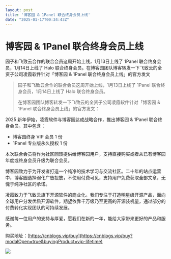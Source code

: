 ```yaml
---
layout: post
title: '博客园 & 1Panel 联合终身会员上线'
date: "2025-01-17T00:34:43Z"
---
```

博客园 & 1Panel 联合终身会员上线
=====================

园子和飞致云合作的联合会员这周开始上线，1月13日上线了 1Panel 联合终身会员，1月14日上线了 Halo 联合终身会员。在博客园团队博客转发一下飞致云的全资子公司凌霞软件针对「博客园 & 1Panel 联合终身会员上线」的官方发文

> 园子和飞致云合作的联合会员这周开始上线，1月13日上线了 1Panel 联合终身会员，1月14日上线了 Halo 联合终身会员。
> 
> 在博客园团队博客转发一下飞致云的全资子公司凌霞软件针对「博客园 & 1Panel 联合终身会员上线」的官方发文：

2025 新年伊始，凌霞软件与博客园达成战略合作，推出博客园 & 1Panel 联合终身会员。其中包含：

*   博客园终身 VIP 会员 1 份
*   1Panel 专业版永久授权 1 份

本次联合会员将作为社区回馈提供给博客园用户，支持直接购买或者从已有博客园年度或终身会员升级为联合会员。

博客园致力于为开发者打造一个纯净的技术学习与交流社区。二十年的站点运营中，博客园选择弱化广告投放，不使用付费可见，支持用户免费获取全部文章，无愧于纯净社区的承诺。

凌霞致力于飞致云旗下开源软件的商业化。我们专注于打造明星级开源产品，面向全球用户分发优质开源软件，期望依靠千万级乃至更高的开源装机量，通过部分的付费转化实现团队的可持续发展。

感谢每一位用户的支持与厚爱，愿我们在新的一年，能给大家带来更好的产品和服务。

购买地址：[https://cnblogs.vip/buy](https://cnblogs.vip/buy?modalOpen=true&buyingProduct=vip-lifetime)

![](https://img2024.cnblogs.com/blog/35695/202501/35695-20250116155504835-701170243.webp)
